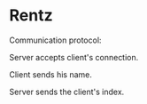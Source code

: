 # Rentz

Communication protocol:

Server accepts client's connection.

Client sends his name.

Server sends the client's index.
